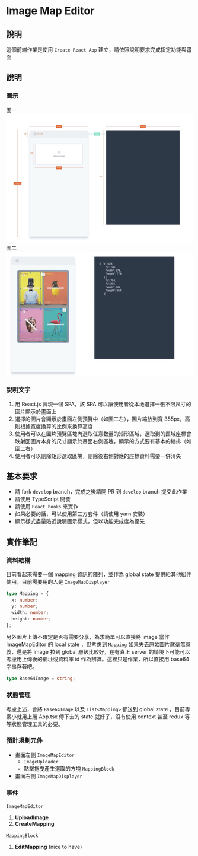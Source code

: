 # Image Map Editor

## 說明

這個前端作業是使用 `Create React App` 建立，請依照說明要求完成指定功能與畫面

## 說明

### 圖示
圖一
<img src="./src/assets/q1.jpg" />
圖二
<img src="./src/assets/q2.jpg" />

### 說明文字
1. 用 React.js 實現一個 SPA，該 SPA 可以讓使用者從本地選擇一張不限尺寸的圖片顯示於畫面上
2. 選擇的圖片會顯示於畫面左側預覽中（如圖二左），圖片縮放到寬 355px，高則根據寬度換算的比例來換算高度
3. 使用者可以在圖片預覽區塊內選取任意數量的矩形區域，選取到的區域座標會映射回圖片本身的尺寸顯示於畫面右側區塊，顯示的方式要有基本的縮排（如圖二右）
4. 使用者可以刪除矩形選取區塊，刪除後右側對應的座標資料需要一併消失


## 基本要求
- 請 fork `develop` branch，完成之後請開 PR 到 `develop` branch 提交此作業
- 請使用 TypeScript 開發
- 請使用 `React hooks` 來實作
- 如果必要的話，可以使用第三方套件（請使用 yarn 安裝）
- 顯示樣式盡量貼近說明圖示樣式，但以功能完成度為優先

## 實作筆記

### 資料結構

目前看起來需要一個 mapping 資訊的陣列，並作為 global state 提供給其他組件使用，目前需要用的人是 `ImageMapDisplayer`

```ts
type Mapping = {
  x: number;
  y: number;
  width: number;
  height: number;
};
```

另外圖片上傳不確定是否有需要分享，為求簡單可以直接將 image 當作 ImageMapEditor 的 local state ，但考慮到 `Mapping` 如果失去原始圖片就毫無意義，還是將 image 拉到 global 層級比較好，在有真正 server 的情境下可能可以考慮用上傳後的網址或資料庫 id 作為辨識。這裡只是作業，所以直接用 base64 字串存著吧。

```ts
type Base64Image = string;
```

### 狀態管理

考慮上述，會將 `Base64Image` 以及 `List<Mapping>` 都送到 global state ，目前專案小就用上層 App.tsx 傳下去的 state 就好了，沒有使用 context 甚至 redux 等等狀態管理工具的必要。

### 預計規劃元件

- 畫面左側 `ImageMapEditor`
  - `ImageUploader`
  - 點擊拖曳產生選取的方塊 `MappingBlock`
- 畫面右側 `ImageMapDisplayer`

### 事件

`ImageMapEditor`

1. **UploadImage**
2. **CreateMapping**

`MappingBlock`

1. **EditMapping** (nice to have)